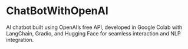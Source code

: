 # ChatBotWithOpenAI
AI chatbot built using OpenAI’s free API, developed in Google Colab with LangChain, Gradio, and Hugging Face for seamless interaction and NLP integration.
